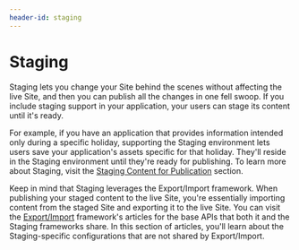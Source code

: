 ```yaml
---
header-id: staging
---
```


# Staging

Staging lets you change your Site behind the scenes without affecting the live
Site, and then you can publish all the changes in one fell swoop. If you include
staging support in your application, your users can stage its content until it's
ready.

For example, if you have an application that provides information intended only
during a specific holiday, supporting the Staging environment lets users save
your application's assets specific for that holiday. They'll reside
in the Staging environment until they're ready for publishing. To learn more
about Staging, visit the
[Staging Content for Publication](/discover/portal/-/knowledge_base/7-2/staging-content-for-publication)
section.

Keep in mind that Staging leverages the Export/Import framework. When publishing
your staged content to the live Site, you're essentially importing content from
the staged Site and exporting it to the live Site. You can visit the
[Export/Import](/developer/frameworks/-/knowledge_base/7-2/export-import)
framework's articles for the base APIs that both it and the Staging frameworks
share. In this section of articles, you'll learn about the Staging-specific
configurations that are not shared by Export/Import.
